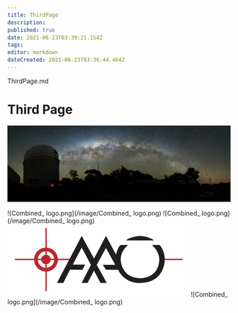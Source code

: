 ```yaml
---
title: ThirdPage
description: 
published: true
date: 2021-06-23T03:39:21.154Z
tags: 
editor: markdown
dateCreated: 2021-06-23T03:36:44.464Z
---
```


ThirdPage.md

# Third Page

![aat.jpg](/image/aat.jpg)

![Combined_ logo.png](/image/Combined_ logo.png)
![Combined_ logo.png](/image/Combined_ logo.png)![aao_logo.jpeg](/image/aao_logo.jpeg)![Combined_ logo.png](/image/Combined_ logo.png)